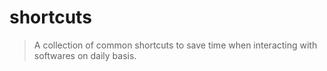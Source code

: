 # shortcuts
> A collection of common shortcuts to save time when interacting with softwares on daily basis.
